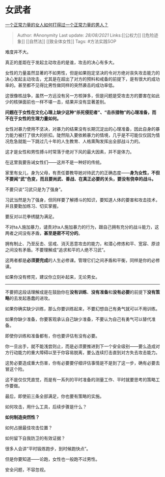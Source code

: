 # 女武者
[一个正常力量的女人如何打得过一个正常力量的男人？](https://www.zhihu.com/question/24116337/answer/2086425710)

> Author: #Anonymity
> Last update: *28/08/2021*
> Links:[[公权力]] [[危险迹象]] [[自然法]] [[致全体女性]]
> Tags:  #方法实践SOP

难度并不大。

真正的差距在于发起主动攻击的是谁，攻击的决心有多大。

女性的力量虽然显著的不如男性，但是如果抱定坚决的令对方绝对丧失攻击能力的决心发起主动攻击，尤其是在超出了对方的预料和戒备的前提下，是有很大的成功率的。甚至都不见得比男性做同样的突然袭击的成功率低。

这很像核战争，虽然一方远没有另一方核弹多，但是问题是受攻击方的要害在如此少的核弹面前也一样不堪一击，结果并没有显著差别。

**问题在于女性在文化心理上缺少这种“杀死侵犯者”、“击杀猎物”的心理准备，而不在于女性的生理力量如何。**

女性对暴力使用不坚决，对暴力的结果没有长期沉淀出的心理准备，因此自身的暴力能力被打了很大的折扣。陡然陷入要依赖暴力的情境，几乎是不可能仅仅因为情况危急就能一下跳过几十年的人生教育、人格熏陶发挥出全部战斗力的。

这才是女性和男性搏斗时常落于绝对下风的最大因素，并不是体力。

在这里我要告诫女性们——这并不是一种好的传统。

家里有女儿，身为父母，有责任要教导她对待武力的正确态度——**身为女性，不但不要闻“武”色变，而且要尚武、善战、在真正必要的关头，要没有侥幸的战斗。**

不要只谈“习武只是为了强身”。

习武当然是为了强身，但同样要了解搏斗的知识，要知道人体的要害和攻击技术，并且要勤加练习、切实掌握。

要反对以花拳绣腿为满足。

不对ta人施加暴力，谴责对ta人施加暴力的行为，跟自己拥有充分的战斗能力，这两者之间没有矛盾，**甚至是密不可分的**。

拥有制止、乃至反击、惩戒、消灭恶意攻击的能力，和潜心修炼和平、宽容、原谅之间没有矛盾。不要理解成“追求和平的人绝不习武”。

这两者都是**必须要完成**的人生必修课。管理它们之间矛盾和平衡，同样是你的必修课。

如果你没有修完，建议你立刻补起来，无论男女。

---

不要把这段话理解成是在鼓励你在**没有训练**、**没有准备**和**没有必要**的前提下**没有策略**的去发起愚蠢的进攻。

如果你确实缺少训练，那么你要训练起来，不要幻想自己有勇气就可以不用训练。

如果你缺少准备，你要客观承认自己缺少准备，不要认为自己有勇气可以替代准备。

即使你训练和准备都有，你也要评估有没有必要。

你一旦出手，就不能浅尝则止，而是必须要推进到下一个安全级别——要么造成对方行动能力的重大障碍以至于你容易脱离，要么连续打击直到对方失去攻击能力。

这势必要造成重大伤害，你有必要要仔细评估事情是不是到了这一步，确有必要去冒这个险。

这不是仅仅凭直觉，而是有一系列的平时准备的测量工作、平时就要思考的策略工作要做。

最后，即使前三条全部满足，你也要有策略的实施。

如何攻击，用什么工具，后续步骤是什么？

**如何制造突然性？**

如何占据最佳攻击位置？

如何留下自我防卫的有效证据？

很多人会讲“平时锻炼跑步，到时候跑快点”。

但是你要知道——论跑，女性也一般跑不过男性。

安全问题，不容忽视。

